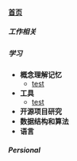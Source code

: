 
#### [首页](?file=home-首页)

##### 工作相关

##### 学习
- **概念理解记忆**
    - [test](?file=002-学习/001-概念理解记忆/001-test "test")
- **工具**
    - [test](?file=002-学习/002-工具/001-test "test")
- **开源项目研究**
- **数据结构和算法**
- **语言**

##### Persional
